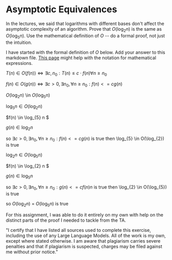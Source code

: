 # Asymptotic Equivalences

In the lectures, we said that logarithms with different bases don't affect the
asymptotic complexity of an algorithm. Prove that $O(\log_{2} n)$ is the same as
$O(\log_{5} n)$. Use the mathematical definition of $O$ -- do a formal proof,
not just the intuition.

I have started with the formal definition of $O$ below. Add your answer to this
markdown file. [This
page](https://docs.github.com/en/get-started/writing-on-github/working-with-advanced-formatting/writing-mathematical-expressions)
might help with the notation for mathematical expressions.

$T(n) \in O(f(n)) \iff \exists c, n_0: T(n) \leq c \cdot f(n) \forall n \geq n_0$

$f(n)\in O(g(n)) \iff \exists c>0, \exists n_0, \forall n\ge n_0: f(n) <= c g(n)$

$O(\log_{2} n)$ \in $O(\log_{5} n)$

$\log_{5} n \in O(\log_{2} n)$

$f(n) \in \log_{5} n $

$g(n) \in \log_{2} n$

so $\exists c>0, \exists n_0, \forall n\ge n_0: f(n) <= c g(n)$ is true
then \log_{5} \in O(\log_{2}) is true

$\log_{2} n \in O(\log_{5} n)$

$f(n) \in \log_{2} n $

$g(n) \in \log_{5} n$

so $\exists c>0, \exists n_0, \forall n\ge n_0: g(n) <= c f(n)n$ is true
then \log_{2} \in O(\log_{5}) is true

so $O(\log_{2} n)$ = $O(\log_{5} n)$ is true

For this assignment, I was able to do it entirely on my own with help on the distinct parts of the proof I needed to tackle from the TA.

"I certify that I have listed all sources used to complete this exercise, including the use of any Large Language Models. All of the work is my own, except where stated otherwise. I am aware that plagiarism carries severe penalties and that if plagiarism is suspected, charges may be filed against me without prior notice."


